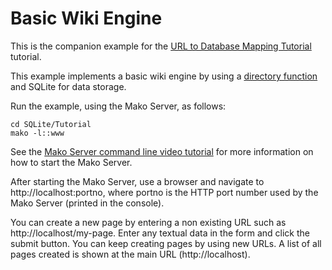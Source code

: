 # Basic Wiki Engine

This is the companion example for the [URL to Database Mapping Tutorial](https://makoserver.net/articles/URL-to-Database-Mapping-Tutorial) tutorial.

This example implements a basic wiki engine by using a [directory function](https://realtimelogic.com/ba/doc/?url=lua.html#ba_dir) and SQLite for data storage.

Run the example, using the Mako Server, as follows:

```
cd SQLite/Tutorial
mako -l::www
```

See the [Mako Server command line video tutorial](https://youtu.be/vwQ52ZC5RRg) for more information on how to start the Mako Server.

After starting the Mako Server, use a browser and navigate to
http://localhost:portno, where portno is the HTTP port number used by
the Mako Server (printed in the console).

You can create a new page by entering a non existing URL such as
http://localhost/my-page. Enter any textual data in the form and click
the submit button. You can keep creating pages by using new URLs. A
list of all pages created is shown at the main URL (http://localhost).
